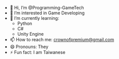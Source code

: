 - 👋 Hi, I’m @Programming-GameTech
- 👀 I’m interested in Game Developing
- 🌱 I’m currently learning:
    - Python
    - C#
    - Unity Engine
- 📫 How to reach me: crownofpremium@gmail.com
- 😄 Pronouns: They
- ⚡ Fun fact: I am Taiwanese

<!---
Programming-GameTech/Programming-GameTech is a ✨ special ✨ repository because its `README.md` (this file) appears on your GitHub profile.
You can click the Preview link to take a look at your changes.
--->

